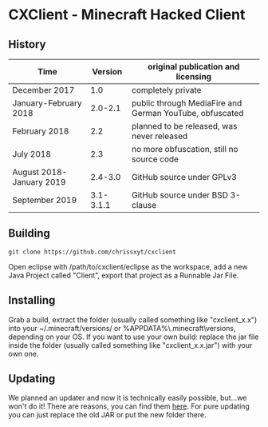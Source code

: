 # CXClient - Minecraft Hacked Client
## History
|Time                    |Version  |original publication and licensing                     |
|------------------------|---------|-------------------------------------------------------|
|December 2017           |1.0      |completely private                                     |
|January-February 2018   |2.0-2.1  |public through MediaFire and German YouTube, obfuscated|
|February 2018           |2.2      |planned to be released, was never released             |
|July 2018               |2.3      |no more obfuscation, still no source code              |
|August 2018-January 2019|2.4-3.0  |GitHub source under GPLv3                              |
|September 2019          |3.1-3.1.1|GitHub source under BSD 3-clause                       |
## Building
    git clone https://github.com/chrissxyt/cxclient
Open eclipse with /path/to/cxclient/eclipse as the workspace, add a new Java
Project called "Client", export that project as a Runnable Jar File.
## Installing
Grab a build, extract the folder (usually called something like "cxclient_x.x")
into your ~/.minecraft/versions/ or %APPDATA%\\.minecraft\versions\, depending
on your OS. If you want to use your own build: replace the jar file inside the
folder (usually called something like "cxclient_x.x.jar") with your own one.
## Updating
We planned an updater and now it is technically easily possible, but...we won't
do it! There are reasons, you can find them [here](UPDATER.md). For pure
updating you can just replace the old JAR or put the new folder there.
